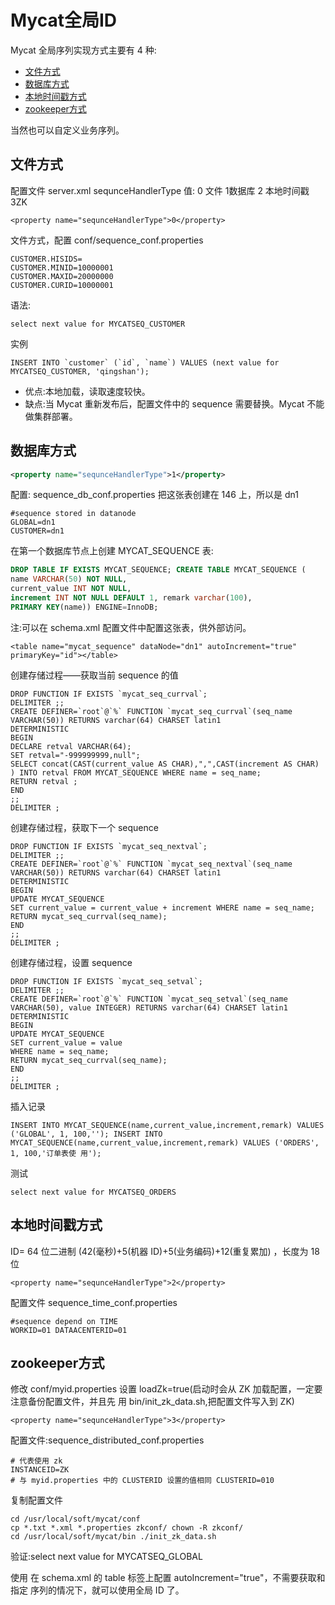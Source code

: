 # Mycat全局ID

Mycat 全局序列实现方式主要有 4 种:

- [文件方式](#文件方式)
- [数据库方式](#数据库方式)
- [本地时间戳方式](#本地时间戳方式)
- [zookeeper方式](#zookeeper方式)

当然也可以自定义业务序列。

## 文件方式

配置文件 server.xml sequnceHandlerType 值: 0 文件 1数据库 2 本地时间戳 3ZK

```
<property name="sequnceHandlerType">0</property>
```

文件方式，配置 conf/sequence_conf.properties

```
CUSTOMER.HISIDS= 
CUSTOMER.MINID=10000001 
CUSTOMER.MAXID=20000000 
CUSTOMER.CURID=10000001
```

语法:

```
select next value for MYCATSEQ_CUSTOMER
```

实例

```
INSERT INTO `customer` (`id`, `name`) VALUES (next value for MYCATSEQ_CUSTOMER, 'qingshan');
```

- 优点:本地加载，读取速度较快。
- 缺点:当 Mycat 重新发布后，配置文件中的 sequence 需要替换。Mycat 不能 做集群部署。

## 数据库方式

```xml
<property name="sequnceHandlerType">1</property>

```

配置: sequence_db_conf.properties
把这张表创建在 146 上，所以是 dn1

```
#sequence stored in datanode
GLOBAL=dn1 
CUSTOMER=dn1
```

在第一个数据库节点上创建 MYCAT_SEQUENCE 表:

```sql
DROP TABLE IF EXISTS MYCAT_SEQUENCE; CREATE TABLE MYCAT_SEQUENCE (
name VARCHAR(50) NOT NULL,
current_value INT NOT NULL,
increment INT NOT NULL DEFAULT 1, remark varchar(100),
PRIMARY KEY(name)) ENGINE=InnoDB;
```

注:可以在 schema.xml 配置文件中配置这张表，供外部访问。

```
<table name="mycat_sequence" dataNode="dn1" autoIncrement="true" primaryKey="id"></table>
```

创建存储过程——获取当前 sequence 的值

```
DROP FUNCTION IF EXISTS `mycat_seq_currval`;
DELIMITER ;;
CREATE DEFINER=`root`@`%` FUNCTION `mycat_seq_currval`(seq_name VARCHAR(50)) RETURNS varchar(64) CHARSET latin1
DETERMINISTIC
BEGIN
DECLARE retval VARCHAR(64);
SET retval="-999999999,null";
SELECT concat(CAST(current_value AS CHAR),",",CAST(increment AS CHAR) ) INTO retval FROM MYCAT_SEQUENCE WHERE name = seq_name;
RETURN retval ;
END
;;
DELIMITER ;
```

创建存储过程，获取下一个 sequence

```
DROP FUNCTION IF EXISTS `mycat_seq_nextval`;
DELIMITER ;;
CREATE DEFINER=`root`@`%` FUNCTION `mycat_seq_nextval`(seq_name VARCHAR(50)) RETURNS varchar(64) CHARSET latin1
DETERMINISTIC
BEGIN
UPDATE MYCAT_SEQUENCE
SET current_value = current_value + increment WHERE name = seq_name; RETURN mycat_seq_currval(seq_name);
END
;;
DELIMITER ;
```

创建存储过程，设置 sequence

```
DROP FUNCTION IF EXISTS `mycat_seq_setval`;
DELIMITER ;;
CREATE DEFINER=`root`@`%` FUNCTION `mycat_seq_setval`(seq_name VARCHAR(50), value INTEGER) RETURNS varchar(64) CHARSET latin1
DETERMINISTIC
BEGIN
UPDATE MYCAT_SEQUENCE
SET current_value = value
WHERE name = seq_name;
RETURN mycat_seq_currval(seq_name);
END
;;
DELIMITER ;
```

插入记录

```
INSERT INTO MYCAT_SEQUENCE(name,current_value,increment,remark) VALUES ('GLOBAL', 1, 100,''); INSERT INTO MYCAT_SEQUENCE(name,current_value,increment,remark) VALUES ('ORDERS', 1, 100,'订单表使 用');
```

测试

```
select next value for MYCATSEQ_ORDERS
```

## 本地时间戳方式

ID= 64 位二进制 (42(毫秒)+5(机器 ID)+5(业务编码)+12(重复累加) ，长度为 18 位

```
<property name="sequnceHandlerType">2</property>
```

配置文件 sequence_time_conf.properties

```
#sequence depend on TIME
WORKID=01 DATAACENTERID=01
```

## zookeeper方式

修改 conf/myid.properties
设置 loadZk=true(启动时会从 ZK 加载配置，一定要注意备份配置文件，并且先 用 bin/init_zk_data.sh,把配置文件写入到 ZK)

```
<property name="sequnceHandlerType">3</property>
```

配置文件:sequence_distributed_conf.properties

```
# 代表使用 zk
INSTANCEID=ZK
# 与 myid.properties 中的 CLUSTERID 设置的值相同 CLUSTERID=010
```

复制配置文件

```
cd /usr/local/soft/mycat/conf
cp *.txt *.xml *.properties zkconf/ chown -R zkconf/
cd /usr/local/soft/mycat/bin ./init_zk_data.sh
```

验证:select next value for MYCATSEQ_GLOBAL

使用
在 schema.xml 的 table 标签上配置 autoIncrement="true"，不需要获取和指定 序列的情况下，就可以使用全局 ID 了。